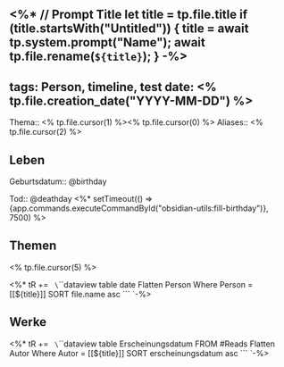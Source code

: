 <%*
// Prompt Title
let title = tp.file.title
if (title.startsWith("Untitled")) {
	title = await tp.system.prompt("Name");
	await tp.file.rename(`${title}`);
} 
-%>
---
tags: Person, timeline, test
date: <% tp.file.creation_date("YYYY-MM-DD") %>
---
Thema:: <% tp.file.cursor(1) %><% tp.file.cursor(0) %>
Aliases:: <% tp.file.cursor(2) %>

 
## Leben
<span class='ob-timelines' data-date='@birthday-00-00-00' data-end='@deathday-00-00-00' data-type='range' data-class='person1'>
Geburtsdatum:: @birthday

Tod:: @deathday
</span><%* setTimeout(() => {app.commands.executeCommandById("obsidian-utils:fill-birthday")}, 7500) %>

## Themen
<% tp.file.cursor(5) %>

<%* tR += `
\`\`\`dataview
table date
Flatten Person
Where Person = [[${title}]]
SORT file.name asc
\`\`\`
`-%>

## Werke
<%* tR += `
\`\`\`dataview
table Erscheinungsdatum
FROM #Reads
Flatten Autor
Where Autor = [[${title}]]
SORT erscheinungsdatum asc
\`\`\`
`-%>